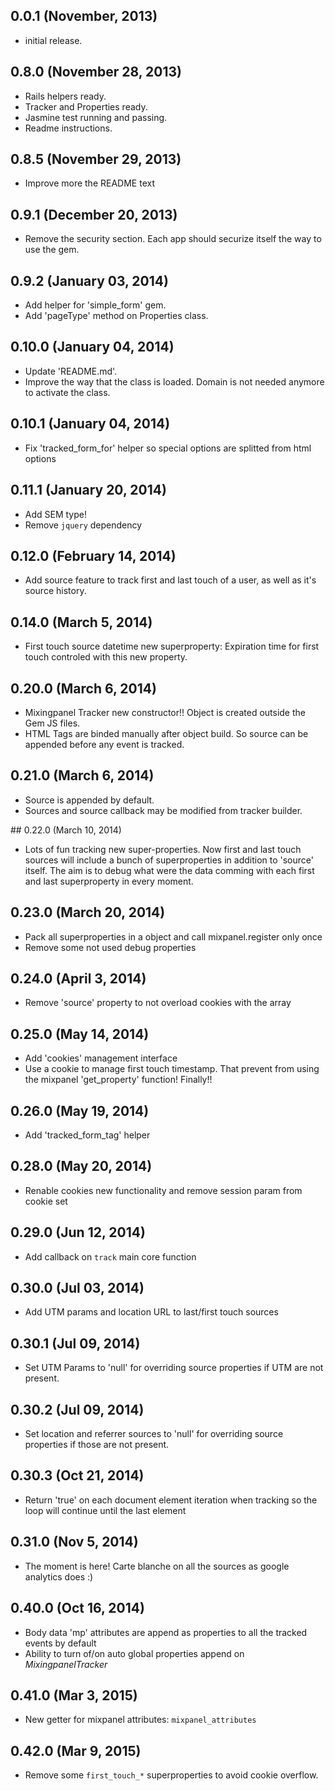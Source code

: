 ## 0.0.1 (November, 2013)

* initial release.

## 0.8.0 (November 28, 2013)

* Rails helpers ready.
* Tracker and Properties ready.
* Jasmine test running and passing.
* Readme instructions.

## 0.8.5 (November 29, 2013)

* Improve more the README text

## 0.9.1 (December 20, 2013)

* Remove the security section. Each app should securize itself the way to use the gem.

## 0.9.2 (January 03, 2014)

* Add helper for 'simple_form' gem.
* Add 'pageType' method on Properties class.

## 0.10.0 (January 04, 2014)

* Update 'README.md'.
* Improve the way that the class is loaded. Domain is not needed anymore to activate the class.

## 0.10.1 (January 04, 2014)

* Fix 'tracked_form_for' helper so special options are splitted from html options

## 0.11.1 (January 20, 2014)

* Add SEM type!
* Remove ```jquery``` dependency

## 0.12.0 (February 14, 2014)

* Add source feature to track first and last touch of a user, as well as it's source history.

## 0.14.0 (March 5, 2014)

* First touch source datetime new superproperty: Expiration time for first touch controled with this new property.

## 0.20.0 (March 6, 2014)

* Mixingpanel Tracker new constructor!! Object is created outside the Gem JS files.
* HTML Tags are binded manually after object build. So source can be appended before any event is tracked.

## 0.21.0 (March 6, 2014)

* Source is appended by default.
* Sources and source callback may be modified from tracker builder.

## 0.22.0 (March 10, 2014)

* Lots of fun tracking new super-properties. Now first and last touch sources
will include a bunch of superproperties in addition to 'source' itself. The aim is to debug
what were the data comming with each first and last superproperty in every moment.

## 0.23.0 (March 20, 2014)

* Pack all superproperties in a object and call mixpanel.register only once
* Remove some not used debug properties

## 0.24.0 (April 3, 2014)

* Remove 'source' property to not overload cookies with the array

## 0.25.0 (May 14, 2014)

* Add 'cookies' management interface
* Use a cookie to manage first touch timestamp. That prevent from using the mixpanel
'get_property' function! Finally!!

## 0.26.0 (May 19, 2014)

* Add 'tracked_form_tag' helper

## 0.28.0 (May 20, 2014)

* Renable cookies new functionality and remove session param from cookie set

## 0.29.0 (Jun 12, 2014)

* Add callback on ```track``` main core function

## 0.30.0 (Jul 03, 2014)

* Add UTM params and location URL to last/first touch sources

## 0.30.1 (Jul 09, 2014)

* Set UTM Params to 'null' for overriding source properties if UTM are not present.

## 0.30.2 (Jul 09, 2014)

* Set location and referrer sources to 'null' for overriding source properties if those are not present.

## 0.30.3 (Oct 21, 2014)

* Return 'true' on each document element iteration when tracking so the loop will continue until the last element
 
## 0.31.0 (Nov 5, 2014)

* The moment is here! Carte blanche on all the sources as google analytics does :)

## 0.40.0 (Oct 16, 2014)

* Body data 'mp' attributes are append as properties to all the tracked events by default
* Ability to turn of/on auto global properties append on *MixingpanelTracker*

## 0.41.0 (Mar 3, 2015)

* New getter for mixpanel attributes: ```mixpanel_attributes```

## 0.42.0 (Mar 9, 2015)

* Remove some ```first_touch_*``` superproperties to avoid cookie overflow.
